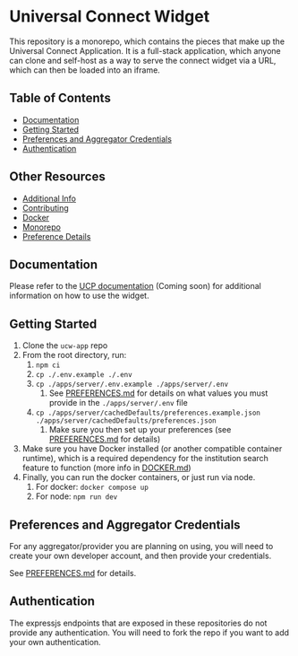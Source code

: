 # Universal Connect Widget

This repository is a monorepo, which contains the pieces that make up the Universal Connect Application. It is a full-stack
application, which anyone can clone and self-host as a way to serve the connect widget via a URL, which can then be loaded
into an iframe.

## Table of Contents
- [Documentation](#documentation)
- [Getting Started](#getting-started)
- [Preferences and Aggregator Credentials](#preferences-and-aggregator-credentials)
- [Authentication](#authentication)

## Other Resources
- [Additional Info](MISC.md)
- [Contributing](CONTRIBUTING.md)
- [Docker](DOCKER.md)
- [Monorepo](MONOREPO.md)
- [Preference Details](PREFERENCES.md)

## Documentation

Please refer to the [UCP documentation](https://docs.universalconnectproject.org) (Coming soon) for additional information on how to use the widget.

## Getting Started

1. Clone the `ucw-app` repo
1. From the root directory, run:
   1. `npm ci`
   1. `cp ./.env.example ./.env`
   1. `cp ./apps/server/.env.example ./apps/server/.env`
      1. See [PREFERENCES.md](PREFERENCES.md) for details on what values you must provide in the `./apps/server/.env` file
   1. `cp ./apps/server/cachedDefaults/preferences.example.json ./apps/server/cachedDefaults/preferences.json`
      1. Make sure you then set up your preferences (see [PREFERENCES.md](PREFERENCES.md) for details)
1. Make sure you have Docker installed (or another compatible container runtime), which is a required dependency for the institution search feature to function (more info in [DOCKER.md](DOCKER.md))
1. Finally, you can run the docker containers, or just run via node.
    1. For docker: `docker compose up`
    1. For node: `npm run dev`

## Preferences and Aggregator Credentials

For any aggregator/provider you are planning on using, you will need to create your own developer account, and then provide your credentials.

See [PREFERENCES.md](PREFERENCES.md) for details.

## Authentication

The expressjs endpoints that are exposed in these repositories do not provide any authentication. You will need to fork the repo if you want to add your own authentication.
